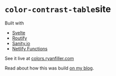# `color-contrast-table`site

Built with 
 - [Svelte](https://svelte.dev/)
 - [Routify](https://routify.dev/)
 - [Sanity.io](https://sanity.io/)
 - [Netlify Functions](https://www.netlify.com/products/functions/)

See it live at [colors.ryanfiller.com](https://colors.ryanfiller.com/)

Read about how this was build [on my blog](https://ryanfiller.com/blog/svelte-sanity-and-severless-functions).
